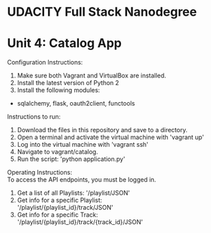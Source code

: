 # UDACITY Full Stack Nanodegree  
# Unit 4: Catalog App 

Configuration Instructions:
1. Make sure both Vagrant and VirtualBox are installed. 
2. Install the latest version of Python 2  
3. Install the following modules:  
- sqlalchemy, flask, oauth2client, functools

Instructions to run:  
 
1. Download the files in this repository and save to a directory.  
2. Open a terminal and activate the virtual machine with 'vagrant up'  
3. Log into the virtual machine with 'vagrant ssh'  
4. Navigate to vagrant/catalog.  
5. Run the script: 'python application.py'  

Operating Instructions:  
To access the API endpoints, you must be logged in.  
1. Get a list of all Playlists:
	'/playlist/JSON'
2. Get info for a specific Playlist:  
	'/playlist/{playlist_id}/track/JSON'
3. Get info for a specific Track:
	'/playlist/{playlist_id}/track/{track_id}/JSON'